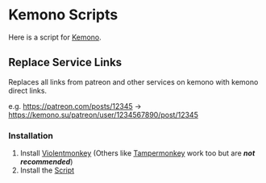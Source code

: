 # Kemono Scripts

Here is a script for [Kemono][2].

## Replace Service Links
Replaces all links from patreon and other services on kemono with kemono direct links.

e.g. https://patreon.com/posts/12345 -> https://kemono.su/patreon/user/1234567890/post/12345

### Installation
1. Install [Violentmonkey][5] (Others like [Tampermonkey][6] work too but are ***not recommended***)
2. Install the [Script][7]

[1]: https://github.com/Official-Husko/violentmonkey-scripts
[2]: https://kemono.su/
[5]: https://violentmonkey.github.io/
[6]: https://tampermonkey.net/
[7]: https://github.com/Official-Husko/violentmonkey-scripts/raw/main/kemono/kemono-replace-links.user.js